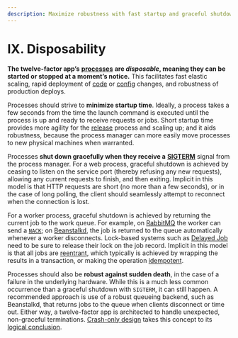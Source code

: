 ```yaml
---
description: Maximize robustness with fast startup and graceful shutdown
---
```


# IX. Disposability

**The twelve-factor app’s** [**processes**](https://12factor.net/processes) **are **_**disposable**_**, meaning they can be started or stopped at a moment’s notice.** This facilitates fast elastic scaling, rapid deployment of [code](https://12factor.net/codebase) or [config](https://12factor.net/config) changes, and robustness of production deploys.

Processes should strive to **minimize startup time**. Ideally, a process takes a few seconds from the time the launch command is executed until the process is up and ready to receive requests or jobs. Short startup time provides more agility for the [release](https://12factor.net/build-release-run) process and scaling up; and it aids robustness, because the process manager can more easily move processes to new physical machines when warranted.

Processes **shut down gracefully when they receive a** [**SIGTERM**](http://en.wikipedia.org/wiki/SIGTERM) signal from the process manager. For a web process, graceful shutdown is achieved by ceasing to listen on the service port (thereby refusing any new requests), allowing any current requests to finish, and then exiting. Implicit in this model is that HTTP requests are short (no more than a few seconds), or in the case of long polling, the client should seamlessly attempt to reconnect when the connection is lost.

For a worker process, graceful shutdown is achieved by returning the current job to the work queue. For example, on [RabbitMQ](http://www.rabbitmq.com/) the worker can send a [`NACK`](http://www.rabbitmq.com/amqp-0-9-1-quickref.html#basic.nack); on [Beanstalkd](https://beanstalkd.github.io/), the job is returned to the queue automatically whenever a worker disconnects. Lock-based systems such as [Delayed Job](https://github.com/collectiveidea/delayed\_job#readme) need to be sure to release their lock on the job record. Implicit in this model is that all jobs are [reentrant](http://en.wikipedia.org/wiki/Reentrant\_\(subroutine\)), which typically is achieved by wrapping the results in a transaction, or making the operation [idempotent](http://en.wikipedia.org/wiki/Idempotence).

Processes should also be **robust against sudden death**, in the case of a failure in the underlying hardware. While this is a much less common occurrence than a graceful shutdown with `SIGTERM`, it can still happen. A recommended approach is use of a robust queueing backend, such as Beanstalkd, that returns jobs to the queue when clients disconnect or time out. Either way, a twelve-factor app is architected to handle unexpected, non-graceful terminations. [Crash-only design](http://lwn.net/Articles/191059/) takes this concept to its [logical conclusion](http://docs.couchdb.org/en/latest/intro/overview.html).
